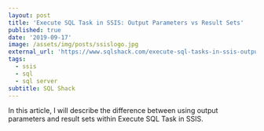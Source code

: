 ```yaml
---
layout: post
title: 'Execute SQL Task in SSIS: Output Parameters vs Result Sets'
published: true
date: '2019-09-17'
image: /assets/img/posts/ssislogo.jpg
external_url: 'https://www.sqlshack.com/execute-sql-tasks-in-ssis-output-parameters-vs-result-sets/'
tags:
  - ssis
  - sql
  - sql server
subtitle: SQL Shack
---
```

In this article, I will describe the difference between using output parameters and result sets within Execute SQL Task in SSIS.
